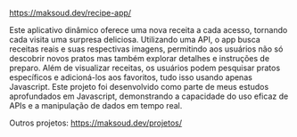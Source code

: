 https://maksoud.dev/recipe-app/

Este aplicativo dinâmico oferece uma nova receita a cada acesso, tornando cada visita uma surpresa deliciosa. Utilizando uma API, o app busca receitas reais e suas respectivas imagens, permitindo aos usuários não só descobrir novos pratos mas também explorar detalhes e instruções de preparo. Além de visualizar receitas, os usuários podem pesquisar pratos específicos e adicioná-los aos favoritos, tudo isso usando apenas Javascript. Este projeto foi desenvolvido como parte de meus estudos aprofundados em Javascript, demonstrando a capacidade do uso eficaz de APIs e a manipulação de dados em tempo real.

Outros projetos: https://maksoud.dev/projetos/
